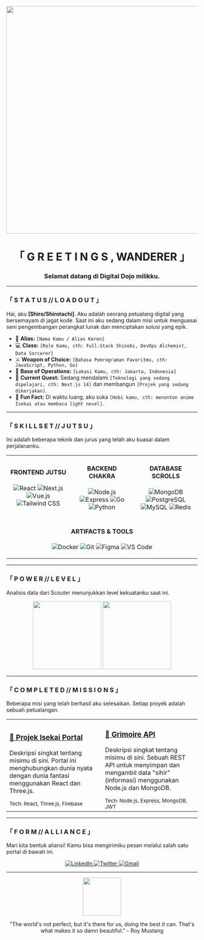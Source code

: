 <p align="center">
  <img src="https://media1.giphy.com/media/v1.Y2lkPTc5MGI3NjExM3Z0d2p4dHNrZzQxemc3N2d0djA2d3FqbmJnY3FqZGc5dTN6NWs5NyZlcD12MV9pbnRlcm5hbF9naWZfYnlfaWQmY3Q9Zw/qgQUggACpCjoMAgT37/giphy.gif" width="600" />
</p>

<h1 align="center">「 G R E E T I N G S , WANDERER 」</h1>
<h3 align="center">Selamat datang di Digital Dojo milikku.</h3>

---

### 「 S T A T U S // L O A D O U T 」

<p align="left"> 
  Hai, aku <strong>[Shiro/Shirotachi]</strong>. Aku adalah seorang petualang digital yang bersemayam di jagat kode. Saat ini aku sedang dalam misi untuk menguasai seni pengembangan perangkat lunak dan menciptakan solusi yang epik.
</p>

- 👤 **Alias:** `[Nama Kamu / Alias Keren]`
- 💻 **Class:** `[Role Kamu, cth: Full-Stack Shinobi, DevOps Alchemist, Data Sorcerer]`
- ⚔️ **Weapon of Choice:** `[Bahasa Pemrograman Favoritmu, cth: JavaScript, Python, Go]`
- 📍 **Base of Operations:** `[Lokasi Kamu, cth: Jakarta, Indonesia]`
- 🚀 **Current Quest:** Sedang mendalami `[Teknologi yang sedang dipelajari, cth: Next.js 14]` dan membangun `[Projek yang sedang dikerjakan]`.
- 🌱 **Fun Fact:** Di waktu luang, aku suka `[Hobi kamu, cth: menonton anime Isekai atau membaca light novel]`.

---

### 「 S K I L L S E T // J U T S U 」

Ini adalah beberapa teknik dan jurus yang telah aku kuasai dalam perjalananku.

<table align="center" width="100%">
  <tr>
    <td align="center" width="33.33%">
      <h4>FRONTEND JUTSU</h4>
      <p>
        <img src="https://img.shields.io/badge/React-20232A?style=for-the-badge&logo=react&logoColor=61DAFB" alt="React" />
        <img src="https://img.shields.io/badge/Next.js-000000?style=for-the-badge&logo=nextdotjs&logoColor=white" alt="Next.js" />
        <img src="https://img.shields.io/badge/Vue.js-35495E?style=for-the-badge&logo=vuedotjs&logoColor=4FC08D" alt="Vue.js" />
        <img src="https://img.shields.io/badge/Tailwind_CSS-38B2AC?style=for-the-badge&logo=tailwind-css&logoColor=white" alt="Tailwind CSS" />
      </p>
    </td>
    <td align="center" width="33.33%">
      <h4>BACKEND CHAKRA</h4>
      <p>
        <img src="https://img.shields.io/badge/Node.js-339933?style=for-the-badge&logo=nodedotjs&logoColor=white" alt="Node.js" />
        <img src="https://img.shields.io/badge/Express.js-000000?style=for-the-badge&logo=express&logoColor=white" alt="Express" />
        <img src="https://img.shields.io/badge/Go-00ADD8?style=for-the-badge&logo=go&logoColor=white" alt="Go" />
        <img src="https://img.shields.io/badge/Python-3776AB?style=for-the-badge&logo=python&logoColor=white" alt="Python" />
      </p>
    </td>
    <td align="center" width="33.33%">
      <h4>DATABASE SCROLLS</h4>
      <p>
        <img src="https://img.shields.io/badge/MongoDB-4EA94B?style=for-the-badge&logo=mongodb&logoColor=white" alt="MongoDB" />
        <img src="https://img.shields.io/badge/PostgreSQL-4169E1?style=for-the-badge&logo=postgresql&logoColor=white" alt="PostgreSQL" />
        <img src="https://img.shields.io/badge/MySQL-4479A1?style=for-the-badge&logo=mysql&logoColor=white" alt="MySQL" />
        <img src="https://img.shields.io/badge/Redis-DC382D?style=for-the-badge&logo=redis&logoColor=white" alt="Redis" />
      </p>
    </td>
  </tr>
  <tr>
    <td colspan="3" align="center">
      <h4>ARTIFACTS & TOOLS</h4>
      <p>
        <img src="https://img.shields.io/badge/Docker-2496ED?style=for-the-badge&logo=docker&logoColor=white" alt="Docker" />
        <img src="https://img.shields.io/badge/Git-F05032?style=for-the-badge&logo=git&logoColor=white" alt="Git" />
        <img src="https://img.shields.io/badge/Figma-F24E1E?style=for-the-badge&logo=figma&logoColor=white" alt="Figma" />
        <img src="https://img.shields.io/badge/VS_Code-007ACC?style=for-the-badge&logo=visual-studio-code&logoColor=white" alt="VS Code" />
      </p>
    </td>
  </tr>
</table>

---

### 「 P O W E R // L E V E L 」

Analisis data dari Scouter menunjukkan level kekuatanku saat ini.

<p align="center">
  <img height="180em" src="https://github-readme-stats.vercel.app/api?username=Shirotachii&show_icons=true&theme=tokyonight&include_all_commits=true&count_private=true"/>
  <img height="180em" src="https://github-readme-stats.vercel.app/api/top-langs/?username=Shirotachii&layout=compact&langs_count=8&theme=tokyonight"/>
</p>

---

### 「 C O M P L E T E D // M I S S I O N S 」

Beberapa misi yang telah berhasil aku selesaikan. Setiap proyek adalah sebuah petualangan.

<table width="100%">
  <tr>
    <td width="50%">
      <h3><a href="[LINK-KE-PROJEK-1]">🚀 Projek Isekai Portal</a></h3>
      <p>Deskripsi singkat tentang misimu di sini. Portal ini menghubungkan dunia nyata dengan dunia fantasi menggunakan React dan Three.js.</p>
      <sub>Tech: React, Three.js, Firebase</sub>
    </td>
    <td width="50%">
      <h3><a href="[LINK-KE-PROJEK-2]">📜 Grimoire API</a></h3>
      <p>Deskripsi singkat tentang misimu di sini. Sebuah REST API untuk menyimpan dan mengambil data "sihir" (informasi) menggunakan Node.js dan MongoDB.</p>
      <sub>Tech: Node.js, Express, MongoDB, JWT</sub>
    </td>
  </tr>
</table>

---

### 「 F O R M // A L L I A N C E 」

Mari kita bentuk aliansi! Kamu bisa mengirimiku pesan melalui salah satu portal di bawah ini.

<p align="center">
  <a href="https://linkedin.com/in/[USERNAME-LINKEDIN-KAMU]">
    <img src="https://img.shields.io/badge/LinkedIn-0077B5?style=for-the-badge&logo=linkedin&logoColor=white" alt="LinkedIn" />
  </a>
  <a href="https://twitter.com/[USERNAME-TWITTER-KAMU]">
    <img src="https://img.shields.io/badge/Twitter-1DA1F2?style=for-the-badge&logo=twitter&logoColor=white" alt="Twitter" />
  </a>
  <a href="mailto:[EMAIL-KAMU]">
    <img src="https://img.shields.io/badge/Gmail-D14836?style=for-the-badge&logo=gmail&logoColor=white" alt="Gmail" />
  </a>
</p>

---
<p align="center">
  <img src="https://media1.giphy.com/media/v1.Y2lkPTc5MGI3NjExMDJ6NTR1cGk1bHNwbTNubzJzdXJ4cHdyMmxqMnVmeGZlN3drMWo5YSZlcD12MV9pbnRlcm5hbF9naWZfYnlfaWQmY3Q9cw/C21G6F_EVvA2Y/giphy.gif" width="100">
</p>
<p align="center">
  "The world's not perfect, but it's there for us, doing the best it can. That's what makes it so damn beautiful." - Roy Mustang
</p>
